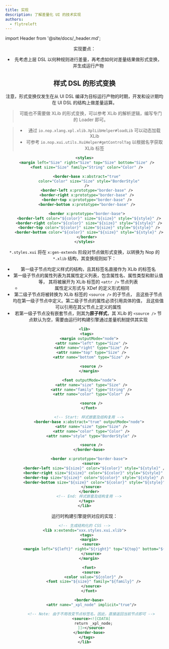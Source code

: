 ```yaml
---
title: 实现
description: 了解差量化 UI 的技术实现
authors:
  - flytreleft
---
```


import Header from '@site/docs/\_header.md';

<Header />

实现要点：

- 先考虑上层 DSL 以何种规则进行差量，再考虑如何对差量结果做形式变换，并生成运行产物

## 样式 DSL 的形式变换

注意，形式变换仅发生在从 UI DSL 编译为目标运行产物的时期，开发和设计期均在 UI DSL
的结构上做差量运算。

> 可能也不需要做 XLib 的形式变换，可以参考 XLib 的解析逻辑，编写专门的 Loader 即可。

> - 通过 `io.nop.xlang.xpl.xlib.XplLibHelper#loadLib` 可以动态加载 XLib
> - 可参考 `io.nop.xui.utils.XuiHelper#getControlTag` 以根据名字获取 XLib 标签

```xml title="xxx.styles.xui"
<styles>
  <margin left="Size" right="Size" top="Size" bottom="Size" />
  <font size="Size" family="String" color="Color" />

  <border-base x:abstract="true"
    color="Color" size="Size" style="BorderStyle"
  />
  <border-left x:prototype="border-base" />
  <border-right x:prototype="border-base" />
  <border-top x:prototype="border-base" />
  <border-bottom x:prototype="border-base" />

  <border x:prototype="border-base">
    <border-left color="${color}" size="${size}" style="${style}" />
    <border-right color="${color}" size="${size}" style="${style}" />
    <border-top color="${color}" size="${size}" style="${style}" />
    <border-bottom color="${color}" size="${size}" style="${style}" />
  </border>
</styles>
```

`*.styles.xui` 将在 `x:gen-extends` 阶段对节点做形式变换，以转换为 Nop
的 `*.xlib` 结构，其变换规则如下：

- 第一级子节点均定义样式的结构，且其标签名直接作为 XLib 的标签名
- 第一级子节点的属性列表为其属性定义列表，包含属性名、属性类型和默认值等，
  其将被展开为 XLib 标签的 `<attr />` 节点列表
  - 属性定义形式与 XDef 的定义形式相同
- 第二级子节点将被转换为 XLib 标签的 `<source />` 的子节点，
  且这些子节点均在第一级子节点中定义。第二级子节点的属性必须引用具体的值，
  且这些值可以引用在其父节点上定义的属性
- 若第一级子节点没有嵌套节点，则其为**原子样式**，其 XLib 的
  `<source />` 节点默认为空，需要由运行时构建引擎通过差量机制提供其实现

```xml title="xxx.styles.xui.xlib"
<lib>
  <tags>
    <margin outputMode="node">
      <attr name="left" type="Size" />
      <attr name="right" type="Size" />
      <attr name="top" type="Size" />
      <attr name="bottom" type="Size" />

      <source />
    </margin>

    <font outputMode="node">
      <attr name="size" type="Size" />
      <attr name="family" type="String" />
      <attr name="color" type="Color" />

      <source />
    </font>

    <!-- Start: 样式嵌套及结构复用 -->
    <border-base x:abstract="true" outputMode="node">
      <attr name="size" type="Size" />
      <attr name="color" type="Color" />
      <attr name="style" type="BorderStyle" />

      <source />
    </border-base>

    <border x:prototype="border-base">
      <source>
        <border-left size="${size}" color="${color}" style="${style}" />
        <border-right size="${size}" color="${color}" style="${style}" />
        <border-top size="${size}" color="${color}" style="${style}" />
        <border-bottom size="${size}" color="${color}" style="${style}" />
      </source>
    </border>
    <!-- End: 样式嵌套及结构复用 -->
  </tags>
</lib>
```

运行时构建引擎提供对应的实现：

```xml title="xxx.css.xlib"
<!-- 生成结构化的 CSS -->
<lib x:extends="xxx.styles.xui.xlib">
  <tags>
    <margin>
      <source>
        <margin left="${left}" right="${right}" top="${top}" bottom="${bottom}" />
      </source>
    </margin>

    <font>
      <source>
        <color value="${color}" />
        <font size="${size}" family="${family}" />
      </source>
    </font>

    <border-base>
      <attr name="_xpl_node" implicit="true"/>

      <!-- Note: 由于不用改变节点标签名，因此，直接返回当前节点即可 -->
      <source><![CDATA[
        return _xpl_node;
      ]]></source>
    </border-base>
  </tags>
</lib>
```
